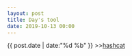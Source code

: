 ```yaml
---
layout: post
title: Day's tool
date: 2019-10-13 00:00
---
```


<time>{{ post.date | date:"%d %b" }} >></time>[hashcat](https://rajoul.github.io/vulnhub)
